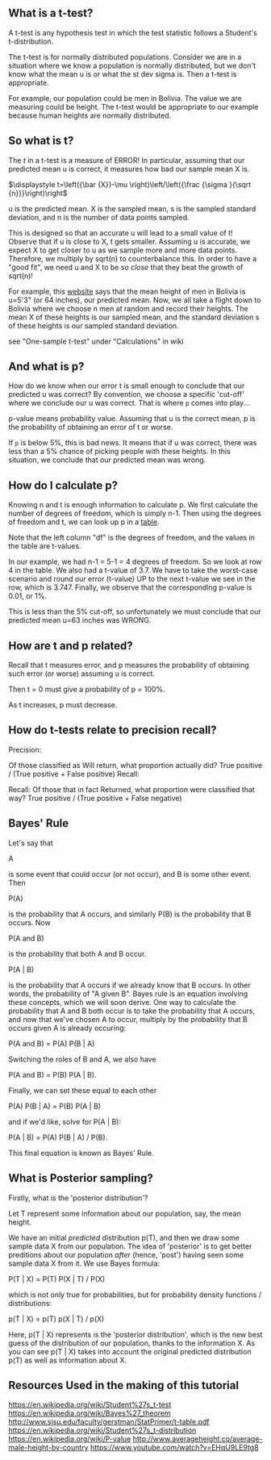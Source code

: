 
## What is a t-test?

A t-test is any hypothesis test in which the test statistic follows a Student's t-distribution.


The t-test is for normally distributed populations.  Consider we are in a situation where we know a population is normally distributed, but we don't know what the mean u is or what the st dev sigma is.  Then a t-test is appropriate.

For example, our population could be men in Bolivia.  The value we are measuring could be height.  The t-test would be appropriate to our example because human heights are normally distributed.


## So what is t?

The $t$ in a t-test is a measure of ERROR!  In particular, assuming that our predicted mean u is correct, it measures how bad our sample mean X is.


$\displaystyle t=\left({\bar {X}}-\mu \right)\left/\left({\frac {\sigma }{\sqrt {n}}}\right)\right$


u is the predicted mean.  X is the sampled mean, s is the sampled standard deviation, and n is the number of data points sampled.

This is designed so that an accurate u will lead to a small value of t!  Observe that if u is close to X, t gets smaller.  Assuming u is accurate, we expect X to get closer to u as we sample more and more data points.  Therefore, we multiply by sqrt(n) to counterbalance this.  In order to have a "good fit", we need u and X to be *so close* that they beat the growth of sqrt(n)!

For example, this [website](http://www.averageheight.co/average-male-height-by-country) says that the mean height of men in Bolivia is u=5'3" (or 64 inches), our predicted mean.  Now, we all take a flight down to Bolivia where we choose n men at random and record their heights.  The mean X of these heights is our sampled mean, and the standard deviation s of these heights is our sampled standard deviation.


see "One-sample t-test" under "Calculations" in wiki


## And what is p?

How do we know when our error t is small enough to conclude that our predicted u was correct?  By convention, we choose a specific 'cut-off' where we conclude our u was correct.  That is where `p` comes into play...

p-value means probability value.  Assuming that u is the correct mean, p is the probability of obtaining an error of t or worse.

If `p` is below 5%, this is bad news.  It means that if u was correct, there was less than a 5% chance of picking people with these heights.  In this situation, we conclude that our predicted mean was wrong.


## How do I calculate p?

Knowing n and t is enough information to calculate p.  We first calculate the number of degrees of freedom, which is simply n-1.  Then using the degrees of freedom and t, we can look up p in a [table](http://www.sjsu.edu/faculty/gerstman/StatPrimer/t-table.pdf).

Note that the left column "df" is the degrees of freedom, and the values in the table are t-values.

In our example, we had n-1 = 5-1 = 4 degrees of freedom.  So we look at row 4 in the table.  We also had a t-value of 3.7.  We have to take the worst-case scenario and round our error (t-value) UP to the next t-value we see in the row, which is 3.747.  Finally, we observe that the corresponding p-value is 0.01, or 1%.

This is less than the 5% cut-off, so unfortunately we must conclude that our predicted mean u=63 inches was WRONG.



## How are t and p related?

Recall that t measures error, and p measures the probability of obtaining such error (or worse) assuming u is correct.

Then t = 0 must give a probability of p = 100%.

As t increases, p must decrease.


## How do t-tests relate to precision recall?

Precision:

Of those classified as Will return, what proportion actually did?
True positive / (True positive + False positive)
Recall:

Recall: Of those that in fact Returned, what proportion were classified that way?
True positive / (True positive + False negative)


## Bayes' Rule

Let's say that

A

is some event that could occur (or not occur), and B is some other event.  Then

P(A)

is the probability that A occurs, and similarly P(B) is the probability that B occurs.  Now

P(A and B)

is the probability that both A and B occur.

P(A | B)

is the probability that A occurs if we already know that B occurs.  In other words, the probability of "A given B".  Bayes rule is an equation involving these concepts, which we will soon derive.  One way to calculate the probability that A and B both occur is to take the probability that A occurs, and now that we've chosen A to occur, multiply by the probability that B occurs given A is already occuring:

P(A and B) = P(A) P(B | A)

Switching the roles of B and A, we also have

P(A and B) = P(B) P(A | B).

Finally, we can set these equal to each other

P(A) P(B | A) = P(B) P(A | B)

and if we'd like, solve for P(A | B):

P(A | B) = P(A) P(B | A) / P(B).

This final equation is known as Bayes' Rule.


## What is Posterior sampling?

Firstly, what is the 'posterior distribution'?

Let T represent some information about our population, say, the mean height.

We have an initial *predicted* distribution p(T), and then we draw some sample data X from our population.  The idea of 'posterior' is to get better preditions about our population *after* (hence, 'post') having seen some sample data X from it.  We use Bayes formula:

P(T | X) = P(T) P(X | T) / P(X)

which is not only true for probabilities, but for probability density functions / distributions:

p(T | X) = p(T) p(X | T) / p(X)

Here, p(T | X) represents is the 'posterior distribution', which is the new best guess of the distribution of our population, thanks to the information X.  As you can see p(T | X) takes into account the original predicted distribution p(T) as well as information about X.










Resources Used in the making of this tutorial
-----------------------------------------------
https://en.wikipedia.org/wiki/Student%27s_t-test
https://en.wikipedia.org/wiki/Bayes%27_theorem
http://www.sjsu.edu/faculty/gerstman/StatPrimer/t-table.pdf
https://en.wikipedia.org/wiki/Student%27s_t-distribution
https://en.wikipedia.org/wiki/P-value
http://www.averageheight.co/average-male-height-by-country
https://www.youtube.com/watch?v=EHqU9LE9tg8
